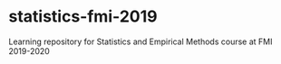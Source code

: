 # statistics-fmi-2019
Learning repository for Statistics and Empirical Methods course at FMI 2019-2020
